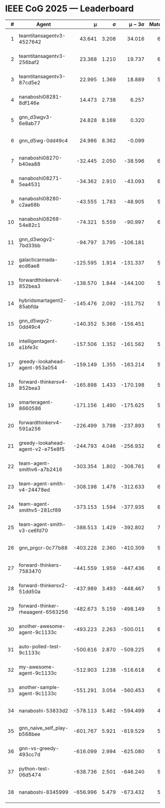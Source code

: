 # IEEE CoG 2025 — Leaderboard

| # | Agent | μ | σ | μ − 3σ | Matches | Updated |
|---:|---|---:|---:|---:|---:|---|
| 1 | teamtitansagentv3-4527642 | 43.641 | 3.208 | 34.016 | 6636 | 2025-08-30 07:39 |
| 2 | teamtitansagentv3-256baf2 | 23.368 | 1.210 | 19.737 | 6416 | 2025-08-30 07:39 |
| 3 | teamtitansagentv3-87cd5e2 | 22.995 | 1.369 | 18.889 | 5960 | 2025-08-30 07:39 |
| 4 | nanaboshi08281-8df146e | 14.473 | 2.738 | 6.257 | 276 | 2025-08-30 07:39 |
| 5 | gnn_d3wgv3-6e8ab77 | 24.828 | 8.169 | 0.320 | 138 | 2025-08-30 07:39 |
| 6 | gnn_d5wg-0dd49c4 | 24.986 | 8.362 | -0.099 | 120 | 2025-08-30 07:39 |
| 7 | nanaboshi08270-b40ea88 | -32.445 | 2.050 | -38.596 | 6460 | 2025-08-30 07:39 |
| 8 | nanaboshi08271-5ea4531 | -34.362 | 2.910 | -43.093 | 6538 | 2025-08-30 07:39 |
| 9 | nanaboshi08280-c2aa68b | -43.555 | 1.783 | -48.905 | 5778 | 2025-08-30 07:39 |
| 10 | nanaboshi08268-54e82c1 | -74.321 | 5.559 | -90.997 | 6080 | 2025-08-30 07:39 |
| 11 | gnn_d3wogv2-7bd33bb | -94.797 | 3.795 | -106.181 | 274 | 2025-08-30 07:39 |
| 12 | galacticarmada-ecd6ae8 | -125.595 | 1.914 | -131.337 | 5880 | 2025-08-30 07:39 |
| 13 | forwardthinkerv4-852bea3 | -138.570 | 1.844 | -144.100 | 5232 | 2025-08-30 07:39 |
| 14 | hybridsmartagent2-85abfda | -145.476 | 2.092 | -151.752 | 5528 | 2025-08-30 07:39 |
| 15 | gnn_d5wgv2-0dd49c4 | -140.352 | 5.366 | -156.451 | 226 | 2025-08-30 07:39 |
| 16 | intelligentagent-a1bfe3c | -157.506 | 1.352 | -161.562 | 5553 | 2025-08-30 07:39 |
| 17 | greedy-lookahead-agent-953a054 | -159.149 | 1.355 | -163.214 | 5828 | 2025-08-30 07:39 |
| 18 | forward-thinkersv4-852bea3 | -165.898 | 1.433 | -170.198 | 5059 | 2025-08-30 07:39 |
| 19 | smarteragent-8660586 | -171.156 | 1.490 | -175.625 | 5136 | 2025-08-30 07:39 |
| 20 | forwardthinkerv4-591a256 | -226.499 | 3.798 | -237.893 | 5236 | 2025-08-30 07:39 |
| 21 | greedy-lookahead-agent-v2-e75e8f5 | -244.793 | 4.046 | -256.932 | 6320 | 2025-08-30 07:39 |
| 22 | team-agent-smithv6-a7b2416 | -303.354 | 1.802 | -308.761 | 6600 | 2025-08-30 07:39 |
| 23 | team-agent-smith-v4-24478ed | -308.198 | 1.478 | -312.633 | 6158 | 2025-08-30 07:39 |
| 24 | team-agent-smithv5-281cf89 | -373.153 | 1.594 | -377.935 | 6860 | 2025-08-30 07:39 |
| 25 | team-agent-smith-v3-ce6fd70 | -388.513 | 1.429 | -392.802 | 7238 | 2025-08-30 07:39 |
| 26 | gnn_prgcr-0c77b88 | -403.228 | 2.360 | -410.309 | 5910 | 2025-08-30 07:39 |
| 27 | forward-thinkers-7583470 | -441.559 | 1.959 | -447.436 | 6500 | 2025-08-30 07:39 |
| 28 | forward-thinkersv2-51dd50a | -437.989 | 3.493 | -448.467 | 5888 | 2025-08-30 07:39 |
| 29 | forward-thinker-rheaagent-6563256 | -482.673 | 5.159 | -498.149 | 5448 | 2025-08-30 07:39 |
| 30 | another-awesome-agent-9c1133c | -493.223 | 2.263 | -500.011 | 6100 | 2025-08-30 07:39 |
| 31 | auto-polled-test-9c1133c | -500.616 | 2.870 | -509.225 | 6300 | 2025-08-30 07:39 |
| 32 | my-awesome-agent-9c1133c | -512.903 | 1.238 | -516.618 | 6400 | 2025-08-30 07:39 |
| 33 | another-sample-agent-9c1133c | -551.291 | 3.054 | -560.453 | 6580 | 2025-08-30 07:39 |
| 34 | nanaboshi-53833d2 | -578.113 | 5.462 | -594.499 | 4780 | 2025-08-30 07:39 |
| 35 | gnn_naive_self_play-b568bee | -601.767 | 5.921 | -619.529 | 5280 | 2025-08-30 07:39 |
| 36 | gnn-vs-greedy-493cc7d | -616.099 | 2.994 | -625.080 | 5080 | 2025-08-30 07:39 |
| 37 | python-test-06d5474 | -638.736 | 2.501 | -646.240 | 5280 | 2025-08-30 07:39 |
| 38 | nanaboshi-8345999 | -656.996 | 5.479 | -673.432 | 5490 | 2025-08-30 07:39 |

